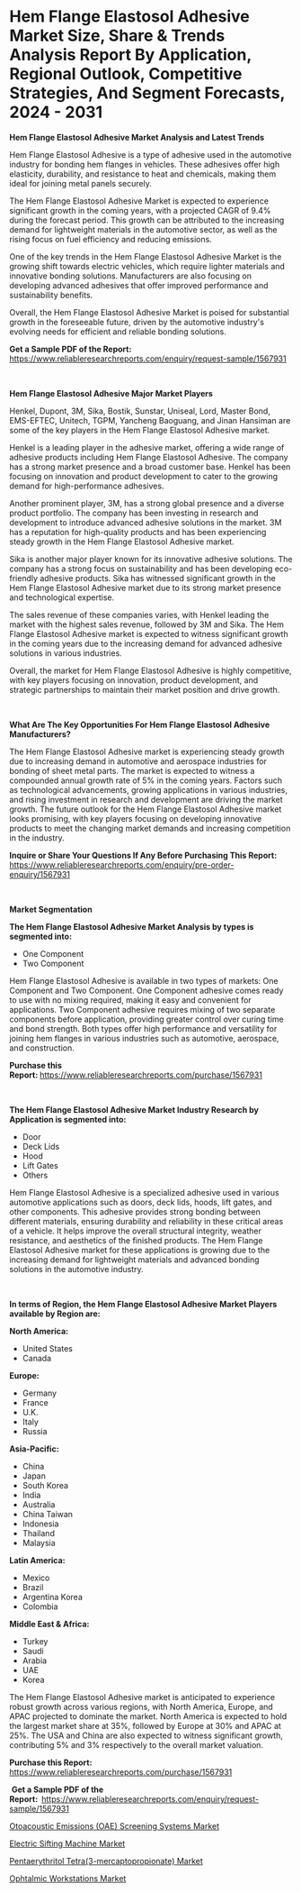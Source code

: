<p><h1>Hem Flange Elastosol Adhesive Market Size, Share & Trends Analysis Report By Application, Regional Outlook, Competitive Strategies, And Segment Forecasts, 2024 - 2031</h1></p><p><strong>Hem Flange Elastosol Adhesive Market Analysis and Latest Trends</strong></p>
<p><p>Hem Flange Elastosol Adhesive is a type of adhesive used in the automotive industry for bonding hem flanges in vehicles. These adhesives offer high elasticity, durability, and resistance to heat and chemicals, making them ideal for joining metal panels securely.</p><p>The Hem Flange Elastosol Adhesive Market is expected to experience significant growth in the coming years, with a projected CAGR of 9.4% during the forecast period. This growth can be attributed to the increasing demand for lightweight materials in the automotive sector, as well as the rising focus on fuel efficiency and reducing emissions.</p><p>One of the key trends in the Hem Flange Elastosol Adhesive Market is the growing shift towards electric vehicles, which require lighter materials and innovative bonding solutions. Manufacturers are also focusing on developing advanced adhesives that offer improved performance and sustainability benefits.</p><p>Overall, the Hem Flange Elastosol Adhesive Market is poised for substantial growth in the foreseeable future, driven by the automotive industry's evolving needs for efficient and reliable bonding solutions.</p></p>
<p><strong>Get a Sample PDF of the Report:&nbsp;</strong> <a href="https://www.reliableresearchreports.com/enquiry/request-sample/1567931">https://www.reliableresearchreports.com/enquiry/request-sample/1567931</a></p>
<p>&nbsp;</p>
<p><strong>Hem Flange Elastosol Adhesive Major Market Players</strong></p>
<p><p>Henkel, Dupont, 3M, Sika, Bostik, Sunstar, Uniseal, Lord, Master Bond, EMS-EFTEC, Unitech, TGPM, Yancheng Baoguang, and Jinan Hansiman are some of the key players in the Hem Flange Elastosol Adhesive market.</p><p>Henkel is a leading player in the adhesive market, offering a wide range of adhesive products including Hem Flange Elastosol Adhesive. The company has a strong market presence and a broad customer base. Henkel has been focusing on innovation and product development to cater to the growing demand for high-performance adhesives.</p><p>Another prominent player, 3M, has a strong global presence and a diverse product portfolio. The company has been investing in research and development to introduce advanced adhesive solutions in the market. 3M has a reputation for high-quality products and has been experiencing steady growth in the Hem Flange Elastosol Adhesive market.</p><p>Sika is another major player known for its innovative adhesive solutions. The company has a strong focus on sustainability and has been developing eco-friendly adhesive products. Sika has witnessed significant growth in the Hem Flange Elastosol Adhesive market due to its strong market presence and technological expertise.</p><p>The sales revenue of these companies varies, with Henkel leading the market with the highest sales revenue, followed by 3M and Sika. The Hem Flange Elastosol Adhesive market is expected to witness significant growth in the coming years due to the increasing demand for advanced adhesive solutions in various industries.</p><p>Overall, the market for Hem Flange Elastosol Adhesive is highly competitive, with key players focusing on innovation, product development, and strategic partnerships to maintain their market position and drive growth.</p></p>
<p>&nbsp;</p>
<p><strong>What Are The Key Opportunities For Hem Flange Elastosol Adhesive Manufacturers?</strong></p>
<p><p>The Hem Flange Elastosol Adhesive market is experiencing steady growth due to increasing demand in automotive and aerospace industries for bonding of sheet metal parts. The market is expected to witness a compounded annual growth rate of 5% in the coming years. Factors such as technological advancements, growing applications in various industries, and rising investment in research and development are driving the market growth. The future outlook for the Hem Flange Elastosol Adhesive market looks promising, with key players focusing on developing innovative products to meet the changing market demands and increasing competition in the industry.</p></p>
<p><strong>Inquire or Share Your Questions If Any Before Purchasing This Report:</strong> <a href="https://www.reliableresearchreports.com/enquiry/pre-order-enquiry/1567931">https://www.reliableresearchreports.com/enquiry/pre-order-enquiry/1567931</a></p>
<p>&nbsp;</p>
<p><strong>Market Segmentation</strong></p>
<p><strong>The Hem Flange Elastosol Adhesive Market Analysis by types is segmented into:</strong></p>
<p><ul><li>One Component</li><li>Two Component</li></ul></p>
<p><p>Hem Flange Elastosol Adhesive is available in two types of markets: One Component and Two Component. One Component adhesive comes ready to use with no mixing required, making it easy and convenient for applications. Two Component adhesive requires mixing of two separate components before application, providing greater control over curing time and bond strength. Both types offer high performance and versatility for joining hem flanges in various industries such as automotive, aerospace, and construction.</p></p>
<p><strong>Purchase this Report:&nbsp;</strong><a href="https://www.reliableresearchreports.com/purchase/1567931">https://www.reliableresearchreports.com/purchase/1567931</a></p>
<p>&nbsp;</p>
<p><strong>The Hem Flange Elastosol Adhesive Market Industry Research by Application is segmented into:</strong></p>
<p><ul><li>Door</li><li>Deck Lids</li><li>Hood</li><li>Lift Gates</li><li>Others</li></ul></p>
<p><p>Hem Flange Elastosol Adhesive is a specialized adhesive used in various automotive applications such as doors, deck lids, hoods, lift gates, and other components. This adhesive provides strong bonding between different materials, ensuring durability and reliability in these critical areas of a vehicle. It helps improve the overall structural integrity, weather resistance, and aesthetics of the finished products. The Hem Flange Elastosol Adhesive market for these applications is growing due to the increasing demand for lightweight materials and advanced bonding solutions in the automotive industry.</p></p>
<p>&nbsp;</p>
<p><strong>In terms of Region, the Hem Flange Elastosol Adhesive Market Players available by Region are:</strong></p>
<p>
    <p> <strong> North America: </strong>
        <ul>
            <li>United States</li>
            <li>Canada</li>
        </ul>
        </p> 
    <p> <strong> Europe: </strong>
        <ul>
            <li>Germany</li>
            <li>France</li>
            <li>U.K.</li>
            <li>Italy</li>
            <li>Russia</li>
        </ul>
        </p> 
    <p> <strong> Asia-Pacific: </strong>
        <ul>
            <li>China</li>
            <li>Japan</li>
            <li>South Korea</li>
            <li>India</li>
            <li>Australia</li>
            <li>China Taiwan</li>
            <li>Indonesia</li>
            <li>Thailand</li>
            <li>Malaysia</li>
        </ul>
        </p> 
    <p> <strong> Latin America: </strong>
        <ul>
            <li>Mexico</li>
            <li>Brazil</li>
            <li>Argentina Korea</li>
            <li>Colombia</li>
        </ul>
        </p> 
    <p> <strong> Middle East & Africa: </strong>
        <ul>
            <li>Turkey</li>
            <li>Saudi</li>
            <li>Arabia</li>
            <li>UAE</li>
            <li>Korea</li>
        </ul>
    </p>
    </p>
<p><p>The Hem Flange Elastosol Adhesive market is anticipated to experience robust growth across various regions, with North America, Europe, and APAC projected to dominate the market. North America is expected to hold the largest market share at 35%, followed by Europe at 30% and APAC at 25%. The USA and China are also expected to witness significant growth, contributing 5% and 3% respectively to the overall market valuation.</p></p>
<p><strong>Purchase this Report: </strong><a href="https://www.reliableresearchreports.com/purchase/1567931">https://www.reliableresearchreports.com/purchase/1567931</a></p>
<p>&nbsp;<strong>Get a Sample PDF of the Report:&nbsp;&nbsp;</strong><a href="https://www.reliableresearchreports.com/enquiry/request-sample/1567931">https://www.reliableresearchreports.com/enquiry/request-sample/1567931</a></p>
<p><strong></strong></p>
<p><p><a href="https://github.com/RoccoManning/Market-Research-Report-List-3/blob/main/otoacoustic-emissions-oae-screening-systems-market.md">Otoacoustic Emissions (OAE) Screening Systems Market</a></p><p><a href="https://issuu.com/reportprime-2/docs/electric-sifting-machine-market-size-2030.pptx">Electric Sifting Machine Market</a></p><p><a href="https://issuu.com/reportprime-2/docs/pentaerythritol-tetra3-mercaptopropionate-market-s">Pentaerythritol Tetra(3-mercaptopropionate) Market</a></p><p><a href="https://github.com/gulaimolin/Market-Research-Report-List-3/blob/main/ophtalmic-workstations-market.md">Ophtalmic Workstations Market</a></p></p>